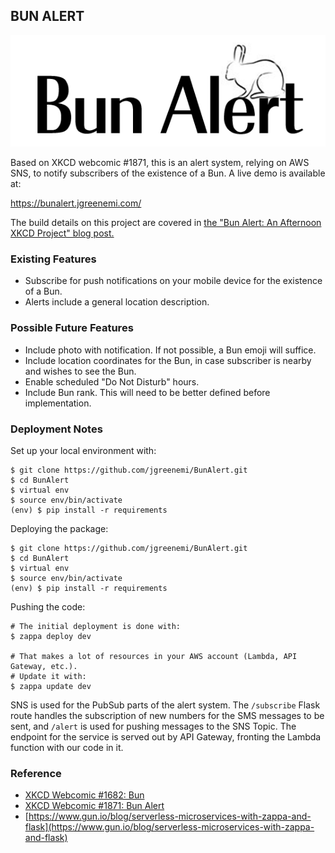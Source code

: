 ## BUN ALERT

![Bun Alert Logo](https://github.com/jgreenemi/BunAlert/raw/master/static/bunalertlogo.png)

Based on XKCD webcomic #1871, this is an alert system, relying on AWS SNS, to notify subscribers of the existence of a Bun. A live demo is available at:

https://bunalert.jgreenemi.com/

The build details on this project are covered in [the "Bun Alert: An Afternoon XKCD Project" blog post.](https://jgreenemi.com/bun-alert-an-afternoon-xkcd-project/)

### Existing Features

- Subscribe for push notifications on your mobile device for the existence of a Bun. 
- Alerts include a general location description.

### Possible Future Features

- Include photo with notification. If not possible, a Bun emoji will suffice.
- Include location coordinates for the Bun, in case subscriber is nearby and wishes to see the Bun.
- Enable scheduled "Do Not Disturb" hours.
- Include Bun rank. This will need to be better defined before implementation.

### Deployment Notes

Set up your local environment with:

```
$ git clone https://github.com/jgreenemi/BunAlert.git
$ cd BunAlert
$ virtual env
$ source env/bin/activate
(env) $ pip install -r requirements
```

Deploying the package: 

```
$ git clone https://github.com/jgreenemi/BunAlert.git
$ cd BunAlert
$ virtual env
$ source env/bin/activate
(env) $ pip install -r requirements
```

Pushing the code: 

```
# The initial deployment is done with:
$ zappa deploy dev

# That makes a lot of resources in your AWS account (Lambda, API Gateway, etc.).
# Update it with:
$ zappa update dev
```

SNS is used for the PubSub parts of the alert system. The `/subscribe` Flask route handles the subscription of new numbers for the SMS messages to be sent, and `/alert` is used for pushing messages to the SNS Topic. The endpoint for the service is served out by API Gateway, fronting the Lambda function with our code in it. 

### Reference

- [XKCD Webcomic #1682: Bun](https://xkcd.com/1682/)
- [XKCD Webcomic #1871: Bun Alert](https://xkcd.com/1871/)
- [https://www.gun.io/blog/serverless-microservices-with-zappa-and-flask](https://www.gun.io/blog/serverless-microservices-with-zappa-and-flask)
